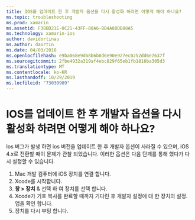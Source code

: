 ```yaml
---
title: IOS를 업데이트 한 후 개발자 옵션을 다시 활성화 하려면 어떻게 해야 하나요?
ms.topic: troubleshooting
ms.prod: xamarin
ms.assetid: F38BD21E-0C21-43FF-80A6-BB4A88DB88A5
ms.technology: xamarin-ios
author: davidortinau
ms.author: daortin
ms.date: 04/03/2018
ms.openlocfilehash: e9ba068e9d68b6b8d6e90e927ec0252dd6e7637f
ms.sourcegitcommit: 2fbe4932a319af4ebc829f65eb1fb1816ba305d3
ms.translationtype: MT
ms.contentlocale: ko-KR
ms.lasthandoff: 10/29/2019
ms.locfileid: "73030909"
---
```

# <a name="how-can-i-reenable-developer-options-after-updating-ios"></a>IOS를 업데이트 한 후 개발자 옵션을 다시 활성화 하려면 어떻게 해야 하나요?

Ios 버그가 발생 하면 ios 버전을 업데이트 한 후 개발자 옵션이 사라질 수 있으며, iOS 4.x로 전환할 때이 문제가 관찰 되었습니다. 이러한 옵션은 다음 단계를 통해 했다가 다시 설정할 수 있습니다.

1. Mac 개발 컴퓨터에 iOS 장치를 연결 합니다.
2. Xcode를 시작합니다.
3. **창 > 장치** & 선택 하 여 장치를 선택 합니다.
4. Xcode가 기호 복사를 완료할 때까지 기다린 후 개발자 설정에 대 한 장치의 설정. 앱을 확인 합니다.
5. 장치를 다시 부팅 합니다.
